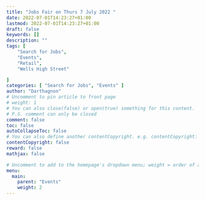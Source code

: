 ```yaml
---
title: "Jobs Fair on Thurs 7 July 2022 "
date: 2022-07-01T14:23:27+01:00
lastmod: 2022-07-01T14:23:27+01:00
draft: false
keywords: []
description: ""
tags: [ 
	"Search for Jobs", 
	"Events", 
	"Retail", 
	"Wells High Street"

]
categories: [ "Search for Jobs", "Events" ]
author: "Darthagnon"
# Uncomment to pin article to front page
# weight: 1
# You can also close(false) or open(true) something for this content.
# P.S. comment can only be closed
comment: false
toc: false
autoCollapseToc: false
# You can also define another contentCopyright. e.g. contentCopyright: "This is another copyright."
contentCopyright: false
reward: false
mathjax: false

# Uncomment to add to the homepage's dropdown menu; weight = order of article
menu:
  main:
    parent: "Events"
    weight: 2
---
```


<!--more-->

